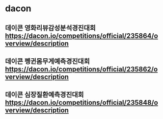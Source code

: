 # dacon
## 데이콘 영화리뷰감성분석경진대회 https://dacon.io/competitions/official/235864/overview/description
## 데이콘 펭귄몸무게예측경진대회 https://dacon.io/competitions/official/235862/overview/description
## 데이콘 심장질환예측경진대회 https://dacon.io/competitions/official/235848/overview/description
